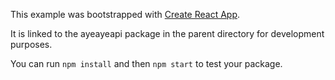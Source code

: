This example was bootstrapped with [Create React App](https://github.com/facebook/create-react-app).

It is linked to the ayeayeapi package in the parent directory for development purposes.

You can run `npm install` and then `npm start` to test your package.
